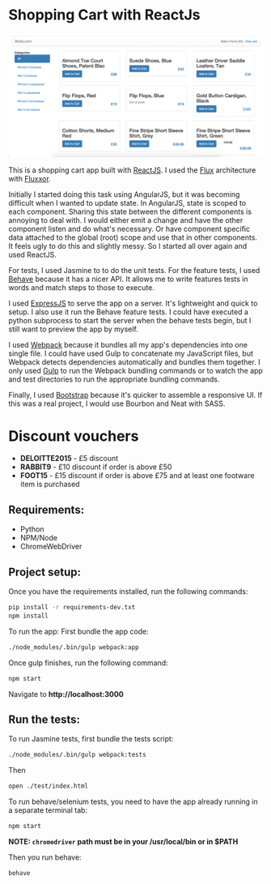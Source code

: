 Shopping Cart with ReactJs
==========================

![ReactJS Shopping Cart App](screenshot.png)

This is a shopping cart app built with [ReactJS](http://facebook.github.io/react/). I used the [Flux](https://facebook.github.io/flux/) architecture with [Fluxxor](fluxxor.com).

Initially I started doing this task using AngularJS, but it was becoming difficult when I wanted to update state. In AngularJS, state is scoped to each component. Sharing this state between the different components is annoying to deal with. I would either emit a change and have the other component listen and do what's necessary. Or have component specific data attached to the global (root) scope and use that in other components. It feels ugly to do this and slightly messy. So I started all over again and used ReactJS.

For tests, I used Jasmine to to do the unit tests. For the feature tests, I used [Behave](https://pythonhosted.org/behave/index.html) because it has a nicer API. It allows me to write features tests in words and match steps to those to execute.

I used [ExpressJS](http://expressjs.com/) to serve the app on a server. It's lightweight and quick to setup. I also use it run the Behave feature tests. I could have executed a python subprocess to start the server when the behave tests begin, but I still want to preview the app by myself.

I used [Webpack](http://webpack.github.io/) because it bundles all my app's dependencies into one single file. I could have used Gulp to concatenate my JavaScript files, but Webpack detects dependencies automatically and bundles them together. I only used [Gulp](http://gulpjs.com/) to run the Webpack bundling commands or to watch the app and test directories to run the appropriate bundling commands.

Finally, I used [Bootstrap](getbootstrap.com) because it's quicker to assemble a responsive UI. If this was a real project, I would use Bourbon and Neat with SASS.

Discount vouchers
===============
- **DELOITTE2015** - £5 discount
- **RABBIT9** - £10 discount if order is above £50
- **FOOT15** - £15 discount if order is above £75 and at least one footware item is purchased

Requirements:
-------------
- Python
- NPM/Node
- ChromeWebDriver

Project setup:
-------------
Once you have the requirements installed, run the following commands:
```bash
pip install -r requirements-dev.txt
npm install
```

To run the app:
First bundle the app code:
```bash
./node_modules/.bin/gulp webpack:app
```
Once gulp finishes, run the following command:
```bash
npm start
```
Navigate to **http://localhost:3000**

Run the tests:
--------------
To run Jasmine tests, first bundle the tests script:
```bash
./node_modules/.bin/gulp webpack:tests
```
Then
```bash
open ./test/index.html
```

To run behave/selenium tests, you need to have the app already running in a separate terminal tab:
```bash
npm start
```
**NOTE: `chromedriver` path must be in your /usr/local/bin or in $PATH**

Then you run behave:
```bash
behave
```

